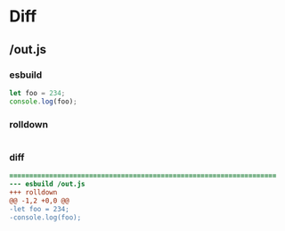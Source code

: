 # Diff
## /out.js
### esbuild
```js
let foo = 234;
console.log(foo);
```
### rolldown
```js

```
### diff
```diff
===================================================================
--- esbuild	/out.js
+++ rolldown	
@@ -1,2 +0,0 @@
-let foo = 234;
-console.log(foo);

```